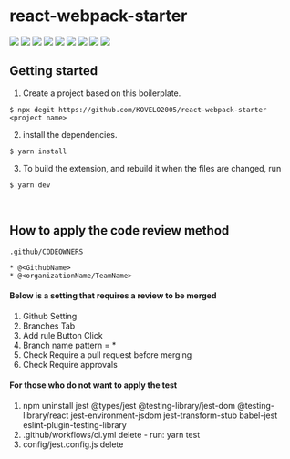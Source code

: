 # react-webpack-starter

<div>
<img src="https://img.shields.io/badge/react-007396?style=for-the-badge&logo=React&logoColor=white"> 
<img src="https://img.shields.io/badge/Jest-007396?style=for-the-badge&logo=Jest&logoColor=white"> 
<img src="https://img.shields.io/badge/typescript-007396?style=for-the-badge&logo=typescript&logoColor=white"> 
<img src="https://img.shields.io/badge/ESLint-007396?style=for-the-badge&logo=ESLint&logoColor=white"> 
<img src="https://img.shields.io/badge/Prettier-007396?style=for-the-badge&logo=Prettier&logoColor=white"> 
<img src="https://img.shields.io/badge/Husky-007396?style=for-the-badge&logo=Husky&logoColor=white"> 
<img src="https://img.shields.io/badge/LintStaged-007396?style=for-the-badge&logo=LintStaged&logoColor=white"> 
<img src="https://img.shields.io/badge/Webpack-007396?style=for-the-badge&logo=Webpack&logoColor=white"> 
<img src="https://img.shields.io/badge/Babel-007396?style=for-the-badge&logo=Babel&logoColor=white"> 
</div>

## Getting started

1. Create a project based on this boilerplate.

```
$ npx degit https://github.com/KOVELO2005/react-webpack-starter <project name>
```

2. install the dependencies.

```
$ yarn install
```

3. To build the extension, and rebuild it when the files are changed, run

```
$ yarn dev
```
<br/>

## How to apply the code review method

```
.github/CODEOWNERS

* @<GithubName>
* @<organizationName/TeamName>
```

#### Below is a setting that requires a review to be merged

1. Github Setting
2. Branches Tab
3. Add rule Button Click
4. Branch name pattern = * 
5. Check Require a pull request before merging
6. Check Require approvals

#### For those who do not want to apply the test

1. npm uninstall jest @types/jest @testing-library/jest-dom @testing-library/react jest-environment-jsdom jest-transform-stub babel-jest eslint-plugin-testing-library
2. .github/workflows/ci.yml delete - run: yarn test
2. config/jest.config.js delete
